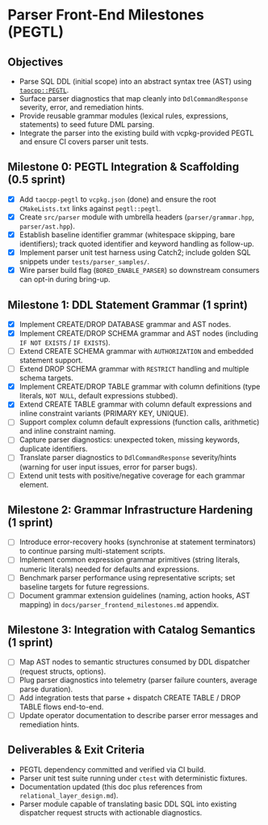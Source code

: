 # Parser Front-End Milestones (PEGTL)

## Objectives
- Parse SQL DDL (initial scope) into an abstract syntax tree (AST) using [`taocpp::PEGTL`](https://github.com/taocpp/PEGTL).
- Surface parser diagnostics that map cleanly into `DdlCommandResponse` severity, error, and remediation hints.
- Provide reusable grammar modules (lexical rules, expressions, statements) to seed future DML parsing.
- Integrate the parser into the existing build with vcpkg-provided PEGTL and ensure CI covers parser unit tests.

## Milestone 0: PEGTL Integration & Scaffolding (0.5 sprint)
- [x] Add `taocpp-pegtl` to `vcpkg.json` (done) and ensure the root `CMakeLists.txt` links against `pegtl::pegtl`.
- [x] Create `src/parser` module with umbrella headers (`parser/grammar.hpp`, `parser/ast.hpp`).
- [x] Establish baseline identifier grammar (whitespace skipping, bare identifiers); track quoted identifier and keyword handling as follow-up.
- [x] Implement parser unit test harness using Catch2; include golden SQL snippets under `tests/parser_samples/`.
- [x] Wire parser build flag (`BORED_ENABLE_PARSER`) so downstream consumers can opt-in during bring-up.

## Milestone 1: DDL Statement Grammar (1 sprint)
- [x] Implement CREATE/DROP DATABASE grammar and AST nodes.
- [x] Implement CREATE/DROP SCHEMA grammar and AST nodes (including `IF NOT EXISTS` / `IF EXISTS`).
- [ ] Extend CREATE SCHEMA grammar with `AUTHORIZATION` and embedded statement support.
- [ ] Extend DROP SCHEMA grammar with `RESTRICT` handling and multiple schema targets.
- [x] Implement CREATE/DROP TABLE grammar with column definitions (type literals, `NOT NULL`, default expressions stubbed).
- [x] Extend CREATE TABLE grammar with column default expressions and inline constraint variants (PRIMARY KEY, UNIQUE).
- [ ] Support complex column default expressions (function calls, arithmetic) and inline constraint naming.
- [ ] Capture parser diagnostics: unexpected token, missing keywords, duplicate identifiers.
- [ ] Translate parser diagnostics to `DdlCommandResponse` severity/hints (warning for user input issues, error for parser bugs).
- [ ] Extend unit tests with positive/negative coverage for each grammar element.

## Milestone 2: Grammar Infrastructure Hardening (1 sprint)
- [ ] Introduce error-recovery hooks (synchronise at statement terminators) to continue parsing multi-statement scripts.
- [ ] Implement common expression grammar primitives (string literals, numeric literals) needed for defaults and expressions.
- [ ] Benchmark parser performance using representative scripts; set baseline targets for future regressions.
- [ ] Document grammar extension guidelines (naming, action hooks, AST mapping) in `docs/parser_frontend_milestones.md` appendix.

## Milestone 3: Integration with Catalog Semantics (1 sprint)
- [ ] Map AST nodes to semantic structures consumed by DDL dispatcher (request structs, options).
- [ ] Plug parser diagnostics into telemetry (parser failure counters, average parse duration).
- [ ] Add integration tests that parse + dispatch CREATE TABLE / DROP TABLE flows end-to-end.
- [ ] Update operator documentation to describe parser error messages and remediation hints.

## Deliverables & Exit Criteria
- PEGTL dependency committed and verified via CI build.
- Parser unit test suite running under `ctest` with deterministic fixtures.
- Documentation updated (this doc plus references from `relational_layer_design.md`).
- Parser module capable of translating basic DDL SQL into existing dispatcher request structs with actionable diagnostics.
